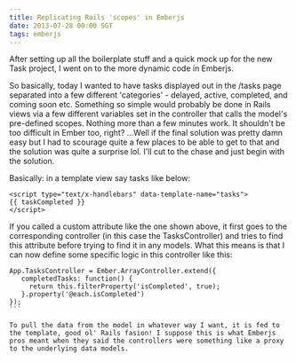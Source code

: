 ```yaml
---
title: Replicating Rails 'scopes' in Emberjs
date: 2013-07-28 00:00 SGT
tags: emberjs
---
```

After setting up all the boilerplate stuff and a quick mock up for the new Task project, I went on to the more dynamic code in Emberjs. 

So basically, today I wanted to have tasks displayed out in the /tasks page separated into a few different 'categories' - delayed, active, completed, and coming soon etc. Something so simple would probably be done in Rails views via a few different variables set in the controller that calls the model's pre-defined scopes. Nothing more than a few minutes work. It shouldn't be too difficult in Ember too, right? ...Well if the final solution was pretty damn easy but I had to scourage quite a few places to be able to get to that and the solution was quite a surprise lol. I'll cut to the chase and just begin with the solution.

Basically: in a template view say tasks like below:

```
<script type="te​xt/x-handlebars" data-template-name="tasks">
{{ taskCompleted }}
</script>
```

If you called a custom attribute like the one shown above, it first goes to the corresponding controller (in this case the TasksController) and tries to find this attribute before trying to find it in any models. What this means is that I can now define some specific logic in this controller like this:

````
App.TasksController = Ember.ArrayController.extend({
   completedTasks: function() {
     return this.filterProperty('isCompleted', true);
   }.property('@each.isCompleted')
});
```

To pull the data from the model in whatever way I want, it is fed to the template, good ol' Rails fasion! I suppose this is what Emberjs pros meant when they said the controllers were something like a proxy to the underlying data models. 

